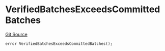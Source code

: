 # VerifiedBatchesExceedsCommittedBatches
[Git Source](https://github.com/matter-labs/zksync-contracts/blob/c6e73735b89a4b474234f6471e326125c9069f15/contracts/l1-contracts/common/L1ContractErrors.sol)


```solidity
error VerifiedBatchesExceedsCommittedBatches();
```

